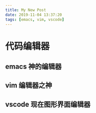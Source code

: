 ```yaml
---
title: My New Post
date: 2019-11-04 13:37:20
tags: [emacs, vim, vscode]
---
```


# 代码编辑器

## emacs 神的编辑器

## vim 编辑器之神

## vscode 现在图形界面编辑器
